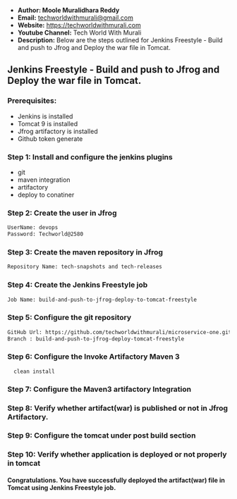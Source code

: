 + <b>Author: Moole Muralidhara Reddy</b></br>
+ <b>Email:</b> techworldwithmurali@gmail.com</br>
+ <b>Website:</b> https://techworldwithmurali.com </br>
+ <b>Youtube Channel:</b> Tech World With Murali</br>
+ <b>Description:</b> Below are the steps outlined for Jenkins Freestyle - Build and push to Jfrog and Deploy the war file in Tomcat.</br>

## Jenkins Freestyle - Build and push to Jfrog and Deploy the war file in Tomcat.

### Prerequisites:
  + Jenkins is installed
  + Tomcat 9 is installed
  + Jfrog artifactory is installed
  + Github token generate

### Step 1: Install and configure the jenkins plugins
  + git
  + maven integration
  + artifactory
  + deploy to conatiner
  
### Step 2: Create the user in Jfrog
```xml
UserName: devops
Password: Techworld@2580
```
### Step 3: Create the maven repository in Jfrog
```xml
Repository Name: tech-snapshots and tech-releases
```
### Step 4: Create the Jenkins Freestyle job
```xml
Job Name: build-and-push-to-jfrog-deploy-to-tomcat-freestyle
```
### Step 5: Configure the git repository
```xml
GitHub Url: https://github.com/techworldwithmurali/microservice-one.git
Branch : build-and-push-to-jfrog-deploy-tomcat-freestyle
```
### Step 6: Configure the Invoke Artifactory Maven 3
      clean install
### Step 7: Configure the Maven3 artifactory Integration

### Step 8: Verify whether artifact(war) is published or not in Jfrog Artifactory.
### Step 9: Configure the tomcat under post build section
### Step 10: Verify whether application is deployed or not properly in tomcat

#### Congratulations. You have successfully deployed the artifact(war) file in Tomcat using Jenkins Freestyle job.
